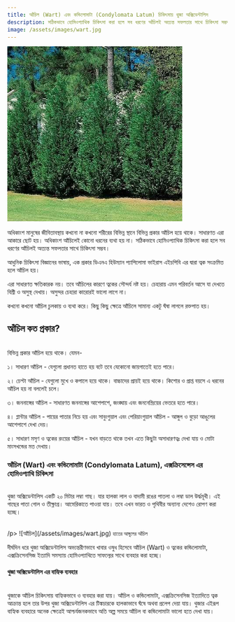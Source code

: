 ```yaml
---
title: আঁচিল (Wart) এবং কন্ডিলোমাটা (Condylomata Latum) চিকিৎসায় থুজা অক্সিডেন্টালিস
description: সঠিকভাবে হোমিওপ্যাথিক চিকিৎসা করা হলে সব ধরণের আঁচিলই অত্যন্ত সফলতার সাথে চিকিৎসা সম্ভব
image: /assets/images/wart.jpg
---
```

![আঁচিল চিকিৎসায় থুজার কার্যকারিতা](/assets/images/thuja.jpg)

অধিকাংশ মানুষের জীবিতাবস্থায় কখনো না কখনো শরীরের বিভিন্ন স্থানে বিভিন্ন প্রকার আঁচিল হয়ে থাকে। সাধারণত এরা আকারে ছোট হয়। অধিকাংশ আঁচিলেই কোনো ধরনের ব্যথা হয় না। সঠিকভাবে হোমিওপ্যাথিক চিকিৎসা করা হলে সব ধরণের আঁচিলই অত্যন্ত সফলতার সাথে চিকিৎসা সম্ভব।

আধুনিক চিকিৎসা বিজ্ঞানের ভাষায়, এক প্রকার ডিএনএ হিউম্যান প্যাপিলোমা ভাইরাস এইচপিবি এর দ্বারা ত্বক সংক্রমিত হলে আঁচিল হয়।

এরা সাধারণত ক্ষতিকারক নয়। তবে আঁচিলের কারণে ত্বকের সৌন্দর্য নষ্ট হয়। চেহারায় এমন পরিবর্তন আসে যা দেখতে বিশ্রী ও অসুস্থ দেখায়। অসুন্দর চেহারা কারোরই ভালো লাগে না।

কখনো কখনো আঁচিল চুলকায় ও ব্যথা করে। কিছু কিছু ক্ষেত্রে আঁচিলে সামান্য একটু ঘঁষা লাগলে রক্তপাত হয়।
<h2>আঁচিল কত প্রকার?</h2>
<br>
বিভিন্ন প্রকার আঁচিল হয়ে থাকে। যেমন-

১। সাধারণ আঁচিল - যেগুলো প্রধানত হাতে হয় বটে তবে যেকোনো জায়গাতেই হতে পারে।

২। চেপ্টা আঁচিল - যেগুলো মুখে ও কপালে হয়ে থাকে। বাচ্চাদের প্রায়ই হয়ে থাকে। কিশোর ও প্রাপ্ত বয়সে এ ধরনের আঁচিল হয় না বললেই চলে।

৩। জননাঙ্গের আঁচিল - সাধারণত জননাঙ্গের আশেপাশে, জংঙ্ঘায় এবং জননেন্দ্রিয়ের ভেতরে হতে পারে।

৪। প্লান্টার আঁচিল - পায়ের পাতার নিচে হয় এবং সাবুংগুয়াল এবং পেরিয়াংগুয়াল আঁচিল - আঙ্গুল ও বুড়ো আঙুলের আশেপাশে দেখা দেয়।

৫। সাধারণ মসৃণ ও ত্বকের রংয়ের আঁচিল - যখন বাড়তে থাকে তখন এতে কিছুটা অসাধারণত্বঃ দেখা যায় ও মোটা মাংসখন্ডের মত দেখায়।

<h3>আঁচিল (Wart) এবং কন্ডিলোমাটা (Condylomata Latum), এক্সক্রিসেন্সেস এর হোমিওপ্যাথি চিকিৎসা</h3>
<br>
থুজা অক্সিডেন্টালিস একটি ২০ মিটার লম্বা গাছ। যার হালকা লাল ও বাদামী রঙের পাতলা ও লম্বা ডাল উর্দ্ধমূখী। এই গাছের পাতা গোল ও তীক্ষ্ণাগ্র। আমেরিকাতে পাওয়া যায়। তবে এখন ভারত ও পৃথিবীর অন্যান্য দেশেও রোপণ করা হচ্ছে।
<p><br>/p>
![আঁচিল](/assets/images/wart.jpg)
<small>হাতের আঙ্গুলের আঁচিল</small>

দীর্ঘদিন ধরে থুজা অক্সিডেন্টালিস অভ্যন্তরীণভাবে খাবার ওষুধ হিসেবে আঁচিল (Wart) ও ত্বকের কন্ডিলোমাটা, এক্সক্রিসেনসিজ ইত্যাদি সমস্যায় হোমিওপ্যাথিতে সাফল্যের সাথে ব্যবহার করা হচ্ছে।

<h4>থুজা অক্সিডেন্টালিস এর বাহ্যিক ব্যবহার</h4>
<br>
থুজাকে আঁচিল চিকিৎসায় বাহ্যিকভাবে ও ব্যবহার করা যায়। আঁচিল ও কন্ডিলোমাটা, এক্সক্রিসেনসিজ ইত্যাদিতে ত্বক আক্রান্ত হলে তার উপর থুজা অক্সিডেন্টালিস এর টিঙ্কচারকে হালকাভাবে ঘঁষে অথবা প্রলেপ দেয়া যায়। থুজার এইরূপ বাহ্যিক ব্যবহারে অনেক ক্ষেত্রেই আশ্চর্যজনকভাবে অতি অল্প সময়ে আঁচিল বা কন্ডিলোমাটা ভালো হতে দেখা যায়।
